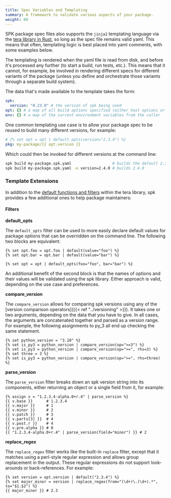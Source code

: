 ```yaml
---
title: Spec Variables and Templating
summary: A framework to validate various aspects of your package.
weight: 60
---
```


SPK package spec files also supports the `jinja2` templating language via the [tera library in Rust](https://keats.github.io/tera/docs/#templates), so long as the spec file remains valid yaml. This means that often, templating logic is best placed into yaml comments, with some examples below.

The templating is rendered when the yaml file is read from disk, and before it's processed any further (to start a build, run tests, etc.). This means that it cannot, for example, be involved in rendering different specs for different variants of the package (unless you define and orchestrate those variants through a separate build system).

The data that's made available to the template takes the form:

```yaml
spk:
  version: "0.23.0" # the version of spk being used
opt: {} # a map of all build options specified (either host options or at the command line)
env: {} # a map of the current environment variables from the caller
```

One common templating use case is to allow your package spec to be reused to build many different versions, for example:

```yaml
# {% set opt = opt | default_opts(version="2.3.4") %}
pkg: my-package/{{ opt.version }}
```

Which could then be invoked for different versions at the command line:

```sh
spk build my-package.spk.yaml                  # builds the default 2.3.4
spk build my-package.spk.yaml -o version=2.4.0 # builds 2.4.0
```

### Template Extensions

In addition to the [default functions and filters](https://keats.github.io/tera/docs/#built-ins) within the tera library, spk provides a few additional ones to help package maintainers:

#### Filters

**default_opts**

The `default_opts` filter can be used to more easily declare default values for package options that can be overridden on the command line. The following two blocks are equivalent:

```jinja
{% set opt.foo = opt.foo | default(value="foo") %}
{% set opt.bar = opt.bar | default(value="bar") %}

{% set opt = opt | default_opts(foo="foo", bar="bar") %}
```

An additional benefit of the second block is that the names of options and their values will be validated using the spk library. Either approach is valid, depending on the use case and preferences.

**compare_version**

The `compare_version` allows for comparing spk versions using any of the [version comparison operators]({{< ref "../versioning" >}}). It takes one or two arguments, depending on the data that you have to give. In all cases, the arguments are concatenated together and parsed as a version range. For example, the following assignments to py_3 all end up checking the same statement.

```jinja
{% set python_version = "3.10" %}
{% set is_py3 = python_version | compare_version(op=">=3") %}
{% set is_py3 = python_version | compare_version(op=">=", rhs=3) %}
{% set three = 3 %}
{% set is_py3 = python_version | compare_version(op=">=", rhs=three) %}
```

**parse_version**

The `parse_version` filter breaks down an spk version string into its components, either returning an object or a single field from it, for example:

```jinja
{% assign v = "1.2.3.4-alpha.0+r.4" | parse_version %}
{{ v.base }}      # 1.2.3.4
{{ v.major }}     # 1
{{ v.minor }}     # 2
{{ v.patch }}     # 3
{{ v.parts[3] }}  # 4
{{ v.post.r }}    # 4
{{ v.pre.alpha }} # 0
{{ "1.2.3.4-alpha.0+r.4" | parse_version(field="minor") }} # 2
```

**replace_regex**

The `replace_regex` filter works like the built-in `replace` filter, except that it matches using a perl-style regular expression and allows group replacement in the output. These regular expressions do not support look-arounds or back-references. For example:

```jinja
{% set version = opt.version | default("2.3.4") %}
{% set major_minor = version | replace_regex(from="(\d+)\.(\d+).*", to="$1.$2") %}
{{ major_minor }} # 2.3
```

